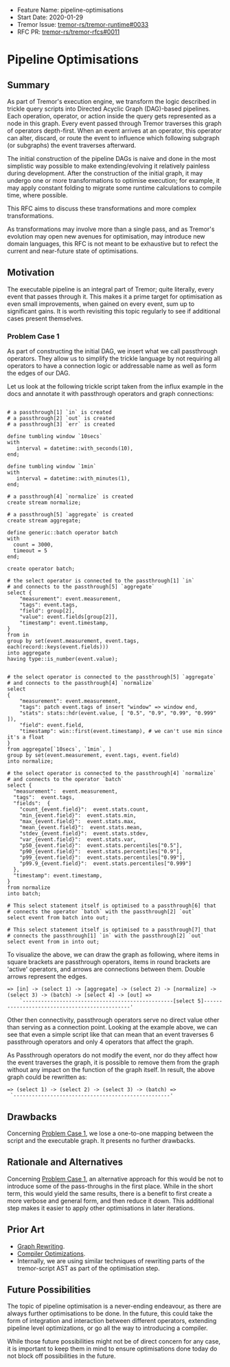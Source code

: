 - Feature Name: pipeline-optimisations
- Start Date: 2020-01-29
- Tremor Issue: [tremor-rs/tremor-runtime#0033](https://github.com/tremor-rs/tremor-runtime/issues/0033)
- RFC PR: [tremor-rs/tremor-rfcs#0011](https://github.com/tremor-rs/tremor-rfcs/pull/0011)

# Pipeline Optimisations

## Summary
[summary]: #summary

As part of Tremor's execution engine, we transform the logic described in trickle query scripts into Directed Acyclic Graph (DAG)-based pipelines. Each operation, operator, or action inside the query gets represented as a node in this graph. Every event passed through Tremor traverses this graph of operators depth-first. When an event arrives at an operator, this operator can alter, discard, or route the event to influence which following subgraph (or subgraphs) the event traverses afterward.

The initial construction of the pipeline DAGs is naive and done in the most simplistic way possible to make extending/evolving it relatively painless during development. After the construction of the initial graph, it may undergo one or more transformations to optimise execution; for example, it may apply constant folding to migrate some runtime calculations to compile time, where possible.

This RFC aims to discuss these transformations and more complex transformations.

As transformations may involve more than a single pass, and as Tremor's evolution may open new avenues for optimisation, may introduce new domain languages, this RFC is not meant to be exhaustive but to refect the current and near-future state of optimisations.

## Motivation
[motivation]: #motivation

The executable pipeline is an integral part of Tremor; quite literally, every event that passes through it. This makes it a prime target for optimisation as even small improvements, when gained on every event, sum up to significant gains. It is worth revisiting this topic regularly to see if additional cases present themselves.

### Problem Case 1
[case-1]: #case-1

As part of constructing the initial DAG, we insert what we call passthrough operators. They allow us to simplify the trickle language by not requiring all operators to have a connection logic or addressable name as well as form the edges of our DAG.

Let us look at the following trickle script taken from the influx example in the docs and annotate it with passthrough operators and graph connections:

```trickle

# a passthrough[1] `in` is created
# a passthrough[2] `out` is created
# a passthrough[3] `err` is created

define tumbling window `10secs`
with
   interval = datetime::with_seconds(10),
end;

define tumbling window `1min`
with
   interval = datetime::with_minutes(1),
end;

# a passthrough[4] `normalize` is created
create stream normalize;

# a passthrough[5] `aggregate` is created
create stream aggregate;

define generic::batch operator batch
with
  count = 3000,
  timeout = 5
end;

create operator batch;

# the select operator is connected to the passthrough[1] `in`
# and connects to the passthrough[5] `aggregate`
select {
    "measurement": event.measurement,
    "tags": event.tags,
    "field": group[2],
    "value": event.fields[group[2]],
    "timestamp": event.timestamp,
}
from in
group by set(event.measurement, event.tags, each(record::keys(event.fields)))
into aggregate
having type::is_number(event.value); 


# the select operator is connected to the passthrough[5] `aggregate`
# and connects to the passthrough[4] `normalize`
select 
{
    "measurement": event.measurement,
    "tags": patch event.tags of insert "window" => window end,
    "stats": stats::hdr(event.value, [ "0.5", "0.9", "0.99", "0.999" ]),
    "field": event.field,
    "timestamp": win::first(event.timestamp), # we can't use min since it's a float
}
from aggregate[`10secs`, `1min`, ]
group by set(event.measurement, event.tags, event.field)
into normalize;

# the select operator is connected to the passthrough[4] `normalize`
# and connects to the operator `batch`
select {
  "measurement":  event.measurement,
  "tags":  event.tags,
  "fields":  {
    "count_{event.field}":  event.stats.count,
    "min_{event.field}":  event.stats.min,
    "max_{event.field}":  event.stats.max,
    "mean_{event.field}":  event.stats.mean,
    "stdev_{event.field}":  event.stats.stdev,
    "var_{event.field}":  event.stats.var,
    "p50_{event.field}":  event.stats.percentiles["0.5"],
    "p90_{event.field}":  event.stats.percentiles["0.9"],
    "p99_{event.field}":  event.stats.percentiles["0.99"],
    "p99.9_{event.field}":  event.stats.percentiles["0.999"]
  },
  "timestamp": event.timestamp,
}
from normalize
into batch;

# This select statement itself is optimised to a passthrough[6] that
# connects the operator `batch` with the passthrough[2] `out`
select event from batch into out;

# This select statement itself is optimised to a passthrough[7] that
# connects the passthrough[1] `in` with the passthrough[2] `out`
select event from in into out;
```

To visualize the above, we can draw the graph as following, where items in square brackets are passthrough operators, items in round brackets are 'active' operators, and arrows are connections between them. Double arrows represent the edges.

```text
=> [in] -> (select 1) -> [aggregate] -> (select 2) -> [normalize] -> (select 3) -> (batch) -> [select 4] -> [out] =>
    `-------------------------------------------------[select 5]----------------------------------------------'
```

Other then connectivity, passthrough operators serve no direct value other than serving as a connection point. Looking at the example above, we can see that even a simple script like that can mean that an event traverses 6 passthrough operators and only 4 operators that affect the graph.

As Passthrough operators do not modify the event, nor do they affect how the event traverses the graph, it is possible to remove them from the graph without any impact on the function of the graph itself. In result, the above graph could be rewritten as:

```text
=> (select 1) -> (select 2) -> (select 3) -> (batch) =>
 `---------------------------------------------------'
```

## Drawbacks
[drawbacks]: #drawbacks

Concerning [Problem Case 1](#case-1), we lose a one-to-one mapping between the script and the executable graph. It presents no further drawbacks.

## Rationale and Alternatives
[rationale-and-alternatives]: #rationale-and-alternatives

Concerning [Problem Case 1](#case-1), an alternative approach for this would be not to introduce some of the pass-throughs in the first place. While in the short term, this would yield the same results, there is a benefit to first create a more verbose and general form, and then reduce it down. This additional step makes it easier to apply other optimisations in later iterations.

## Prior Art
[prior-art]: #prior-art

- [Graph Rewriting](https://en.wikipedia.org/wiki/Graph_rewriting).
- [Compiler Optimizations](https://en.wikipedia.org/wiki/Optimizing_compiler).
- Internally, we are using similar techniques of rewriting parts of the tremor-script AST as part of the optimisation step.

## Future Possibilities
[future-possibilities]: #future-possibilities

The topic of pipeline optimisation is a  never-ending endeavour, as there are always further optimisations to be done. In the future, this could take the form of integration and interaction between different operators, extending pipeline level optimizations, or go all the way to introducing a compiler.

While those future possibilities might not be of direct concern for any case, it is important to keep them in mind to ensure optimisations done today do not block off possibilities in the future.
